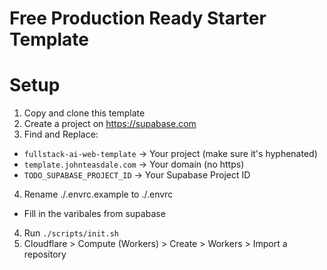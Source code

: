 # Free Production Ready Starter Template

# Setup

1. Copy and clone this template
2. Create a project on https://supabase.com
3. Find and Replace:
  - `fullstack-ai-web-template` -> Your project (make sure it's hyphenated)
  - `template.johnteasdale.com` -> Your domain (no https)
  - `TODO_SUPABASE_PROJECT_ID` -> Your Supabase Project ID
4. Rename ./.envrc.example to ./.envrc
  - Fill in the varibales from supabase
4. Run `./scripts/init.sh`
5. Cloudflare > Compute (Workers) > Create > Workers > Import a repository




